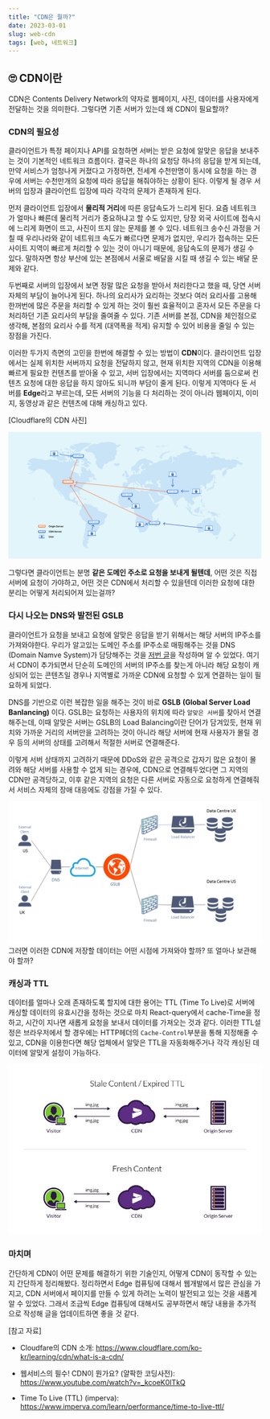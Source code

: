 ```yaml
---
title: "CDN은 뭘까?"
date: 2023-03-01
slug: web-cdn
tags: [web, 네트워크]
---
```


## 🙄 CDN이란

CDN은 Contents Delivery Network의 약자로 웹페이지, 사진, 데이터를 사용자에게 전달하는 것을 의미한다. 그렇다면 기존 서버가 있는데 왜 CDN이 필요할까?

### CDN의 필요성

클라이언트가 특정 페이지나 API를 요청하면 서버는 받은 요청에 알맞은 응답을 보내주는 것이 기본적인 네트워크 흐름이다. 결국은 하나의 요청당 하나의 응답을 받게 되는데, 만약 서비스가 엄청나게 커졌다고 가정하면, 전세계 수천만명이 동시에 요청을 하는 경우에 서버는 수천만개의 요청에 따라 응답을 해줘야하는 상황이 된다. 이렇게 될 경우 서버의 입장과 클라이언트 입장에 따라 각각의 문제가 존재하게 된다.

먼저 클라이언트 입장에서 **물리적 거리**에 따른 응답속도가 느리게 된다. 요즘 네트워크가 얼마나 빠른데 물리적 거리가 중요하냐고 할 수도 있지만, 당장 외국 사이트에 접속시에 느리게 화면이 뜨고, 사진이 뜨지 않는 문제를 볼 수 있다. 네트워크 송수신 과정을 거칠 때 우리나라와 같이 네트워크 속도가 빠르다면 문제가 없지만, 우리가 접속하는 모든 사이트 지역이 빠르게 처리할 수 있는 것이 아니기 때문에, 응답속도의 문제가 생길 수 있다. 말하자면 항상 부산에 있는 본점에서 서울로 배달을 시킬 때 생길 수 있는 배달 문제와 같다.

두번째로 서버의 입장에서 보면 정말 많은 요청을 받아서 처리한다고 했을 때, 당연 서버 자체의 부담이 늘어나게 된다. 하나의 요리사가 요리하는 것보다 여러 요리사를 고용해 한꺼번에 많은 주문을 처리할 수 있게 하는 것이 훨씬 효율적이고 혼자서 모든 주문을 다 처리하던 기존 요리사의 부담을 줄여줄 수 있다. 기존 서버를 본점, CDN을 체인점으로 생각해, 본점의 요리사 수를 적게 (대역폭을 적게) 유지할 수 있어 비용을 줄일 수 있는 장점을 가진다.

이러한 두가지 측면의 고민을 한번에 해결할 수 있는 방법이 **CDN**이다. 클라이언트 입장에서는 실제 위치한 서버까지 요청을 전달하지 않고, 현재 위치한 지역의 CDN을 이용해 빠르게 필요한 컨텐츠를 받아올 수 있고, 서버 입장에서는 지역마다 서버를 둠으로써 컨텐츠 요청에 대한 응답을 하지 않아도 되니까 부담이 줄게 된다. 이렇게 지역마다 둔 서버를 **Edge**라고 부르는데, 모든 서버의 기능을 다 처리하는 것이 아니라 웹페이지, 이미지, 동영상과 같은 컨텐츠에 대해 캐싱하고 있다.

[Cloudflare의 CDN 사진]

![cloudflare](cloudfrare.png)

그렇다면 클라이언트는 분명 **같은 도메인 주소로 요청을 보내게 될텐데**, 어떤 것은 직접 서버에 요청이 가야하고, 어떤 것은 CDN에서 처리할 수 있을텐데 이러한 요청에 대한 분리는 어떻게 처리되어져 있는걸까?

### 다시 나오는 DNS와 발전된 GSLB

클라이언트가 요청을 보내고 요청에 알맞은 응답을 받기 위해서는 해당 서버의 IP주소를 가져와야한다. 우리가 알고있는 도메인 주소를 IP주소로 매핑해주는 것을 DNS (Domain Namve System)가 담당해주는 것을 [저번 글](https://choi2021.github.io/web/google.com-%EC%9E%85%EB%A0%A5%ED%95%98%EA%B8%B0/)을 작성하며 알 수 있었다. 여기서 CDN이 추가되면서 단순히 도메인의 서버의 IP주소를 찾는게 아니라 해당 요청이 캐싱되어 있는 콘텐츠일 경우나 지역별로 가까운 CDN에 요청할 수 있게 연결하는 일이 필요하게 되었다.

DNS를 기반으로 이런 복잡한 일을 해주는 것이 바로 **GSLB** **(Global Server Load Banlancing)** 이다. GSLB는 요청하는 사용자의 위치에 따라 `알맞은 서버`를 찾아서 연결해주는데, 이때 알맞은 서버는 GSLB의 Load Balancing이란 단어가 담겨있듯, 현재 위치와 가까운 거리의 서버만을 고려하는 것이 아니라 해당 서버에 현재 사용자가 몰릴 경우 등의 서버의 상태를 고려해서 적절한 서버로 연결해준다.

이렇게 서버 상태까지 고려하기 때문에 DDoS와 같은 공격으로 갑자기 많은 요청이 몰려와 해당 서버를 사용할 수 없게 되는 경우에, CDN으로 연결해두었다면 그 지역의 CDN만 공격당하고, 이후 같은 지역의 요청은 다른 서버로 자동으로 요청하게 연결해줘서 서비스 자체의 장애 대응에도 강점을 가질 수 있다.

![gslb](gslb.png)
그러면 이러한 CDN에 저장할 데이터는 어떤 시점에 가져와야 할까? 또 얼마나 보관해야 할까?

### 캐싱과 TTL

데이터를 얼마나 오래 존재하도록 할지에 대한 용어는 TTL (Time To Live)로 서버에 캐싱할 데이터의 유효시간을 정하는 것으로 마치 React-query에서 cache-Time을 정하고, 시간이 지나면 새롭게 요청을 보내서 데이터를 가져오는 것과 같다. 이러한 TTL설정은 브라우저에서 할 경우에는 HTTP헤더의 `Cache-Control`부분을 통해 지정해줄 수 있고, CDN을 이용한다면 해당 업체에서 알맞은 TTL을 자동화해주거나 각각 캐싱된 데이터에 알맞게 설정이 가능하다.

![캐싱](fresh.jpeg)

### 마치며

간단하게 CDN이 어떤 문제를 해결하기 위한 기술인지, 어떻게 CDN이 동작할 수 있는지 간단하게 정리해봤다. 정리하면서 Edge 컴퓨팅에 대해서 웹개발에서 많은 관심을 가지고, CDN 서버에서 페이지를 만들 수 있게 하려는 노력이 발전되고 있는 것을 새롭게 알 수 있었다. 그래서 조금씩 Edge 컴퓨팅에 대해서도 공부하면서 해당 내용을 추가적으로 작성해 글을 업데이트하면 좋을 것 같다.

[참고 자료]

- Cloudfare의 CDN 소개: https://www.cloudflare.com/ko-kr/learning/cdn/what-is-a-cdn/
- 웹서비스의 필수! CDN이 뭔가요? (얄팍한 코딩사전): https://www.youtube.com/watch?v=_kcoeK0ITkQ

- Time To Live (TTL) (imperva): https://www.imperva.com/learn/performance/time-to-live-ttl/
